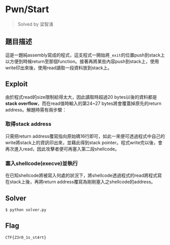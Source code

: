 Pwn/Start
=========
> Solved by 梁智湧

## 題目描述
這是一題純assembly寫成的程式，這支程式一開始將`_exit`的位置push到stack上以方便到時候return至那個function。接著再將某些內容push到stack上，使用write印出來後，使用read讀取一段資料放到stack上。

## Exploit
由於程式read的size限制給得太大，因此讀取時超過20 bytes以後的資料都是**stack overflow**，而在read值時輸入的第24~27 bytes將會覆蓋掉原先的return address。解題時需有兩步驟：

### 取得stack address
只需把return address覆寫指向原始碼16行即可，如此一來便可透過程式中自己的write將stack上的資訊印出來，並藉此得到stack pointer。程式write完以後，會再次進入read，因此攻擊者便可再塞入第二段shellcode。

### 塞入shellcode(**execve**)並執行
在已知shellcode將被寫入何處的狀況下，將shellcode透過程式的read將程式寫在stack上後，再將return address覆寫為剛剛塞入之shellcode的address。

## Solver
```bash
$ python solver.py
```

## Flag
`CTF{Z3r0_1s_st4rt}`

